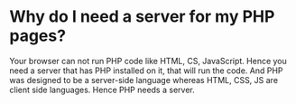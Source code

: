 # Why do I need a server for my PHP pages?

Your browser can not run PHP code like HTML, CS, JavaScript. Hence you need a server that has PHP installed on it, that will run the code. And PHP was designed to be a server-side language whereas HTML, CSS, JS are client side languages. Hence PHP needs a server.
